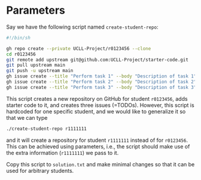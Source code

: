 # Parameters

Say we have the following script named `create-student-repo`:

```bash
#!/bin/sh

gh repo create --private UCLL-Project/r0123456 --clone
cd r0123456
git remote add upstream git@github.com:UCLL-Project/starter-code.git
git pull upstream main
git push -u upstream main
gh issue create --title "Perform task 1" --body "Description of task 1"
gh issue create --title "Perform task 2" --body "Description of task 2"
gh issue create --title "Perform task 3" --body "Description of task 3"
```

This script creates a new repository on GitHub for student `r0123456`, adds starter code to it, and creates three issues (=TODOs).
However, this script is hardcoded for one specific student, and we would like to generalize it so that we can type

```bash
./create-student-repo r1111111
```

and it will create a repository for student `r1111111` instead of for `r0123456`.
This can be achieved using parameters, i.e., the script should make use of the extra information (`r1111111`) we pass to it.

Copy this script to `solution.txt` and make minimal changes so that it can be used for arbitrary students.
